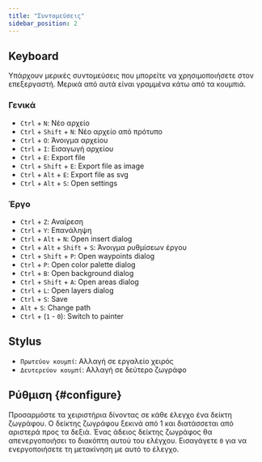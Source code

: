 ```yaml
---
title: "Συντομεύσεις"
sidebar_position: 2
---
```



## Keyboard

Υπάρχουν μερικές συντομεύσεις που μπορείτε να χρησιμοποιήσετε στον επεξεργαστή. Μερικά από αυτά είναι γραμμένα κάτω από τα κουμπιά.

### Γενικά

* `Ctrl` + `N`: Νέο αρχείο
* `Ctrl` + `Shift` + `N`: Νέο αρχείο από πρότυπο
* `Ctrl` + `O`: Άνοιγμα αρχείου
* `Ctrl` + `I`: Εισαγωγή αρχείου
* `Ctrl` + `E`: Export file
* `Ctrl` + `Shift` + `E`: Export file as image
* `Ctrl` + `Alt` + `E`: Export file as svg
* `Ctrl` + `Alt` + `S`: Open settings

### Έργο

* `Ctrl` + `Z`: Αναίρεση
* `Ctrl` + `Y`: Επανάληψη
* `Ctrl` + `Alt` + `N`: Open insert dialog
* `Ctrl` + `Alt` + `Shift` + `S`: Άνοιγμα ρυθμίσεων έργου
* `Ctrl` + `Shift` + `P`: Open waypoints dialog
* `Ctrl` + `P`: Open color palette dialog
* `Ctrl` + `B`: Open background dialog
* `Ctrl` + `Shift` + `A`: Open areas dialog
* `Ctrl` + `L`: Open layers dialog
* `Ctrl` + `S`: Save
* `Alt` + `S`: Change path
* `Ctrl` + (`1` - `0`): Switch to painter

## Stylus

* `Πρωτεύον κουμπί`: Αλλαγή σε εργαλείο χειρός
* `Δευτερεύον κουμπί`: Αλλαγή σε δεύτερο ζωγράφο

## Ρύθμιση {#configure}

Προσαρμόστε τα χειριστήρια δίνοντας σε κάθε έλεγχο ένα δείκτη ζωγράφου. Ο δείκτης ζωγράφου ξεκινά από 1 και διατάσσεται από αριστερά προς τα δεξιά. Ένας άδειος δείκτης ζωγράφος θα απενεργοποιήσει το διακόπτη αυτού του ελέγχου. Εισαγάγετε `0` για να ενεργοποιήσετε τη μετακίνηση με αυτό το έλεγχο.
